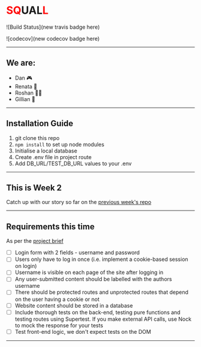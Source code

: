 # <font color="red">SQ</font>UAL<font color="red">L</font>

![Build Status](new travis badge here)

![codecov](new codecov badge here)

---

## We are:
* Dan 🎮
* Renata 🐰
* Roshan 🙆🏾
* Gillian 🍬

---

## Installation Guide

1. git clone this repo
2. `npm install` to set up node modules
3. Initialise a local database
4. Create .env file in project route
5. Add DB_URL/TEST_DB_URL values to your .env

---

## This is Week 2

Catch up with our story so far on the [previous week's repo](https://github.com/fac18/week6-coda-squall/issues)

---

## Requirements this time

As per the [project brief](https://github.com/foundersandcoders/master-reference/blob/master/coursebook/week-7/project.md)

- [ ] Login form with 2 fields - username and password
- [ ] Users only have to log in once (i.e. implement a cookie-based session on login)
- [ ] Username is visible on each page of the site after logging in
- [ ] Any user-submitted content should be labelled with the authors username
- [ ] There should be protected routes and unprotected routes that depend on the user having a cookie or not
- [ ] Website content should be stored in a database
- [ ] Include thorough tests on the back-end, testing pure functions and testing routes using Supertest. If you make external API calls, use Nock to mock the response for your tests
- [ ] Test front-end logic, we don't expect tests on the DOM

---

